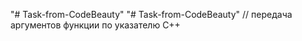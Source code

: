 "# Task-from-CodeBeauty" 
"# Task-from-CodeBeauty" 
// передача аргументов функции по указателю C++
